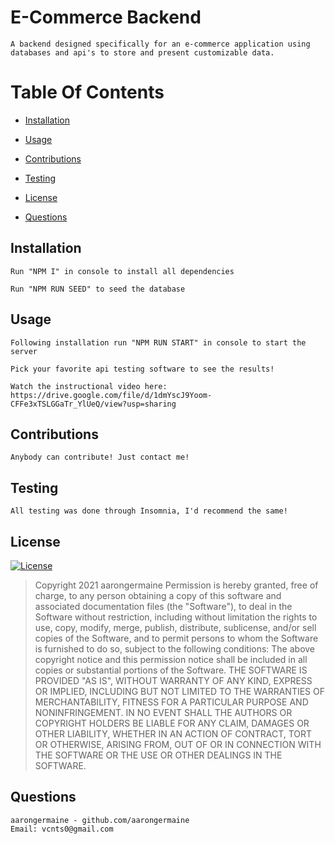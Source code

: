 # E-Commerce Backend

    A backend designed specifically for an e-commerce application using databases and api's to store and present customizable data.

# Table Of Contents

- [Installation](##=installation)

- [Usage](##=usage)

- [Contributions](##=contributions)

- [Testing](##=testing)

- [License](##=license)

- [Questions](##=questions)

## Installation

    Run "NPM I" in console to install all dependencies

    Run "NPM RUN SEED" to seed the database

## Usage

    Following installation run "NPM RUN START" in console to start the server

    Pick your favorite api testing software to see the results!

    Watch the instructional video here: https://drive.google.com/file/d/1dmYscJ9Yoom-CFFe3xTSLGGaTr_YlUeQ/view?usp=sharing

## Contributions

    Anybody can contribute! Just contact me!

## Testing

    All testing was done through Insomnia, I'd recommend the same!

## License

[![License](https://img.shields.io/badge/License-MIT-yellow.svg)](https://opensource.org/licenses/MIT)

> Copyright 2021 aarongermaine
> Permission is hereby granted, free of charge, to any person obtaining a copy of this software and associated documentation files (the "Software"), to deal in the Software without restriction, including without limitation the rights to use, copy, modify, merge, publish, distribute, sublicense, and/or sell copies of the Software, and to permit persons to whom the Software is furnished to do so, subject to the following conditions:
> The above copyright notice and this permission notice shall be included in all copies or substantial portions of the Software.
> THE SOFTWARE IS PROVIDED "AS IS", WITHOUT WARRANTY OF ANY KIND, EXPRESS OR IMPLIED, INCLUDING BUT NOT LIMITED TO THE WARRANTIES OF MERCHANTABILITY, FITNESS FOR A PARTICULAR PURPOSE AND NONINFRINGEMENT. IN NO EVENT SHALL THE AUTHORS OR COPYRIGHT HOLDERS BE LIABLE FOR ANY CLAIM, DAMAGES OR OTHER LIABILITY, WHETHER IN AN ACTION OF CONTRACT, TORT OR OTHERWISE, ARISING FROM, OUT OF OR IN CONNECTION WITH THE SOFTWARE OR THE USE OR OTHER DEALINGS IN THE SOFTWARE.

## Questions

    aarongermaine - github.com/aarongermaine
    Email: vcnts0@gmail.com
